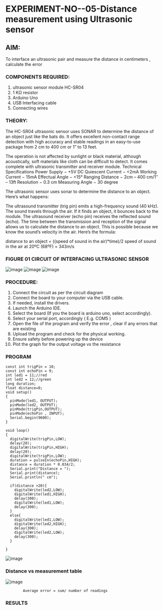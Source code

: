 # EXPERIMENT-NO--05-Distance measurement using Ultrasonic sensor

## AIM: 
To interface an ultrasonic pair and measure the distance in centimeters , calculate the error
 
### COMPONENTS REQUIRED:
1.	ultrasonic sensor module HC-SR04
2.	1 KΩ resistor 
3.	Arduino Uno 
4.	USB Interfacing cable 
5.	Connecting wires 


### THEORY: 
The HC-SR04 ultrasonic sensor uses SONAR to determine the distance of an object just like the bats do. It offers excellent non-contact range detection with high accuracy and stable readings in an easy-to-use package from 2 cm to 400 cm or 1” to 13 feet.

The operation is not affected by sunlight or black material, although acoustically, soft materials like cloth can be difficult to detect. It comes complete with ultrasonic transmitter and receiver module.
Technical Specifications
Power Supply − +5V DC
Quiescent Current − <2mA
Working Current − 15mA
Effectual Angle − <15°
Ranging Distance − 2cm – 400 cm/1″ – 13ft
Resolution − 0.3 cm
Measuring Angle − 30 degree

The ultrasonic sensor uses sonar to determine the distance to an object. Here’s what happens:

The ultrasound transmitter (trig pin) emits a high-frequency sound (40 kHz).
The sound travels through the air. If it finds an object, it bounces back to the module.
The ultrasound receiver (echo pin) receives the reflected sound (echo).
The time between the transmission and reception of the signal allows us to calculate the distance to an object. This is possible because we know the sound’s velocity in the air. Here’s the formula:

distance to an object = ((speed of sound in the air)*time)/2
speed of sound in the air at 20ºC (68ºF) = 343m/s

### FIGURE 01 CIRCUIT OF INTERFACING ULTRASONIC SENSOR 


![image](https://user-images.githubusercontent.com/36288975/166430594-5adb4ca9-5a42-4781-a7e6-7236b3766a85.png)
![image](https://github.com/nagaraj6618/Experiment--04-Interfacing-digital-output-with-arduino-ultrasonic-sensor/assets/127173574/686ad794-1ea9-4839-ae1d-e8d037aefae2)
![image](https://github.com/nagaraj6618/Experiment--04-Interfacing-digital-output-with-arduino-ultrasonic-sensor/assets/127173574/13d10d3a-2ebc-48f2-ae3b-4c79c50e59d5)




### PROCEDURE:
1.	Connect the circuit as per the circuit diagram 
2.	Connect the board to your computer via the USB cable.
3.	If needed, install the drivers.
4.	Launch the Arduino IDE.
5.	Select the board (If you the board is arduino uno, select accordingly).
6.	Select your serial port, accordingly ( E.g. COM5 )
7.	Open the file of the program  and verify the error , clear if any errors that are existing 
8.	Upload the program and check for the physical working. 
9.	Ensure safety before powering up the device 
10.	Plot the graph for the output voltage vs the resistance 


### PROGRAM 
```uno
const int trigPin = 10;
const int echoPin = 9;
int led1 = 11;//red
int led2 = 12;//green
long duration;
float distance=0;
void setup()
{
  pinMode(led1, OUTPUT);
  pinMode(led2, OUTPUT);
  pinMode(trigPin,OUTPUT);
  pinMode(echoPin , INPUT);
  Serial.begin(9600);
}

void loop()
{
  digitalWrite(trigPin,LOW);
  delay(20);
  digitalWrite(trigPin,HIGH);
  delay(20);
  digitalWrite(trigPin,LOW);
  duration = pulseIn(echoPin,HIGH);
  distance = duration * 0.034/2;
  Serial.print("Distance = ");
  Serial.print(distance);
  Serial.println(" cm");
  
  if(distance >20){
    digitalWrite(led2,LOW);
  	digitalWrite(led1,HIGH);
    delay(300);
    digitalWrite(led1,LOW);
    delay(300);
  }
  else{
    digitalWrite(led1,LOW);
  	digitalWrite(led2,HIGH);
    delay(300);
    digitalWrite(led2,LOW);
    delay(300);
  }
  
}
```

![image](https://github.com/nagaraj6618/Experiment--04-Interfacing-digital-output-with-arduino-ultrasonic-sensor/assets/127173574/c8f37ca3-a89f-494a-8950-87edd9c26e51)




### Distance vs measurement table 

![image](https://github.com/nagaraj6618/Experiment--04-Interfacing-digital-output-with-arduino-ultrasonic-sensor/assets/127173574/a1329735-951a-452b-b026-28bf1ae1a5b4)
			
 
			
			
			



			
			
			
			
			
			Average error = sum/ number of readings 
 








### RESULTS



 
